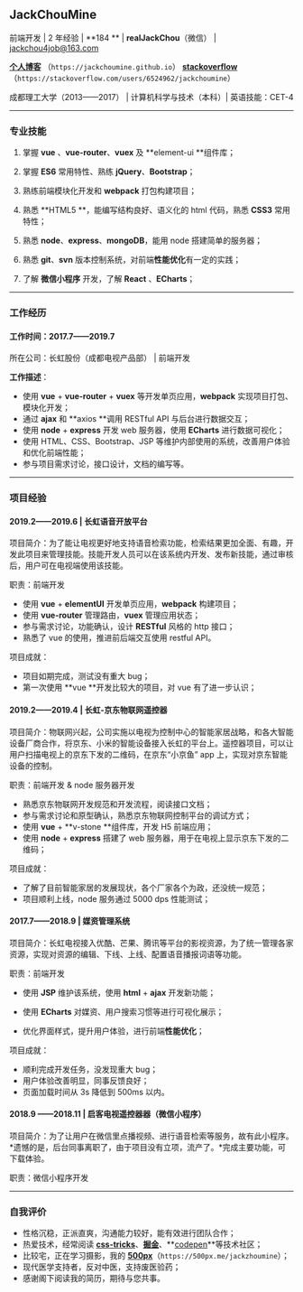 ## JackChouMine

前端开发 | 2 年经验 | **184 ** | **realJackChou**（微信） | jackchou4job@163.com

**[个人博客](https://jackchoumine.github.io/)** （`https://jackchoumine.github.io`） **[stackoverflow](https://stackoverflow.com/users/6524962/jackchoumine)**（`https://stackoverflow.com/users/6524962/jackchoumine`）

成都理工大学（2013——2017） | 计算机科学与技术（本科）| 英语技能：CET-4

---

### 专业技能

1. 掌握 **vue** 、**vue-router**、**vuex** 及 **element-ui **组件库；

2. 掌握 **ES6** 常用特性、熟练 **jQuery**、**Bootstrap**；

3. 熟练前端模块化开发和 **webpack** 打包构建项目；

4. 熟悉 **HTML5 **，能编写结构良好、语义化的 html 代码，熟悉 **CSS3** 常用特性；

5. 熟悉 **node**、**express**、**mongoDB**，能用 node 搭建简单的服务器；

6. 熟悉 **git**、**svn** 版本控制系统，对前端**性能优化**有一定的实践；

7. 了解 **微信小程序** 开发，了解 **React** 、**ECharts**；

---

### 工作经历

#### 工作时间：2017.7——2019.7

所在公司：长虹股份（成都电视产品部） | 前端开发

**工作描述**：

- 使用 **vue** + **vue-router** + **vuex** 等开发单页应用，**webpack** 实现项目打包、模块化开发；
- 通过 **ajax** 和 **axios **调用 RESTful API 与后台进行数据交互；
- 使用 **node** + **express** 开发 web 服务器，使用 **ECharts** 进行数据可视化；
- 使用 HTML、CSS、Bootstrap、JSP 等维护内部使用的系统，改善用户体验和优化前端性能；
- 参与项目需求讨论，接口设计，文档的编写等。

---

### 项目经验

#### 2019.2——2019.6 | 长虹语音开放平台

项目简介：为了能让电视更好地支持语音检索功能，检索结果更加全面、有趣，开发此项目来管理技能。技能开发人员可以在该系统内开发、发布新技能，通过审核后，用户可在电视端使用该技能。

职责：前端开发

- 使用 **vue** + **elementUI** 开发单页应用，**webpack** 构建项目；
- 使用 **vue-router** 管理路由，**vuex** 管理应用状态；
- 参与需求讨论，功能确认，设计 **RESTful** 风格的 http 接口；
- 熟悉了 vue 的使用，推进前后端交互使用 restful API。

项目成就：

- 项目如期完成，测试没有重大 bug；
- 第一次使用 **vue **开发比较大的项目，对 vue 有了进一步认识；

#### 2019.2——2019.4 | 长虹-京东物联网遥控器

项目简介：物联网兴起，公司实施以电视为控制中心的智能家居战略，和各大智能设备厂商合作，将京东、小米的智能设备接入长虹的平台上。遥控器项目，可以让用户扫描电视上的京东下发的二维码，在京东“小京鱼” app 上，实现对京东智能设备的控制。

职责：前端开发 & node 服务器开发

- 熟悉京东物联网开发规范和开发流程，阅读接口文档；
- 参与需求讨论和原型确认，熟悉京东物联网控制平台的调试方式；
- 使用 **vue** + **v-stone **组件库，开发 H5 前端应用；
- 使用 **node** + **express** 搭建了 web 服务器，用于在电视上显示京东下发的二维码；

项目成就：

- 了解了目前智能家居的发展现状，各个厂家各个为政，还没统一规范；
- 项目顺利上线，node 服务通过 5000 dps 性能测试；

#### 2017.7——2018.9 | 媒资管理系统

项目简介：长虹电视接入优酷、芒果、腾讯等平台的影视资源，为了统一管理各家资源，实现对资源的编辑、下线、上线、配置语音播报词语等功能。

职责：前端开发

- 使用 **JSP** 维护该系统，使用 **html** + **ajax** 开发新功能；

- 使用 **ECharts** 对媒资、用户搜索习惯等进行可视化展示；

- 优化界面样式，提升用户体验，进行前端**性能优化**；

项目成就：

- 顺利完成开发任务，没发现重大 bug；
- 用户体验改善明显，同事反馈良好；
- 页面加载时间从 3s 降低到 500ms 以内。

#### 2018.9 ——2018.11 | 启客电视遥控器器（微信小程序）

项目简介：为了让用户在微信里点播视频、进行语音检索等服务，故有此小程序。*遗憾的是，后台同事离职了，由于项目没有立项，流产了。*完成主要功能，可下载体验。

职责：微信小程序开发

---

### 自我评价

- 性格沉稳，正派直爽，沟通能力较好，能有效进行团队合作；
- 热爱技术，经常阅读 **[css-tricks](https://css-tricks.com/)**、**[掘金](https://juejin.im/timeline)**、**[codepen](https://codepen.io/)**等技术社区；
- 比较宅，正在学习摄影，我的 **[500px](https://500px.me/jackzhoumine)**（`https://500px.me/jackzhoumine`）；
- 现代医学支持者，反对中医，支持废医验药；
- 感谢阁下阅读我的简历，期待与您共事。
